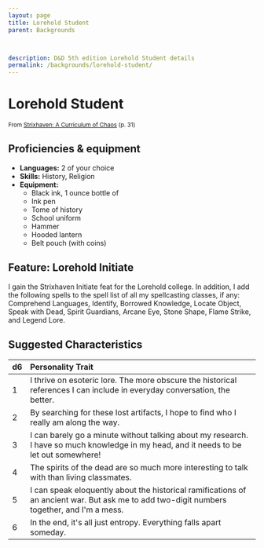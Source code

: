 ```yaml
---
layout: page
title: Lorehold Student
parent: Backgrounds



description: D&D 5th edition Lorehold Student details
permalink: /backgrounds/lorehold-student/
---
```

# Lorehold Student

<small>From <a target="_blank" href="https://dnd.wizards.com/products/strixhaven-curriculum-chaos">Strixhaven: A Curriculum of Chaos</a> (p. 31)</small>


## Proficiencies & equipment

- **Languages:** 2 of your choice
- **Skills:** History, Religion
- **Equipment:** 
  - Black ink, 1 ounce bottle of
  - Ink pen
  - Tome of history
  - School uniform
  - Hammer
  - Hooded lantern
  - Belt pouch (with coins)

## Feature: Lorehold Initiate


I gain the Strixhaven Initiate feat for the Lorehold college. In addition, I add the following spells to the spell list of all my spellcasting classes, if any: Comprehend Languages, Identify, Borrowed Knowledge, Locate Object, Speak with Dead, Spirit Guardians, Arcane Eye, Stone Shape, Flame Strike, and Legend Lore.

## Suggested Characteristics


| d6 | Personality Trait |
|:----------------------------|:------------------|
| 1 | I thrive on esoteric lore. The more obscure the historical references I can include in everyday conversation, the better. |
| 2 | By searching for these lost artifacts, I hope to find who I really am along the way. |
| 3 | I can barely go a minute without talking about my research. I have so much knowledge in my head, and it needs to be let out somewhere! |
| 4 | The spirits of the dead are so much more interesting to talk with than living classmates. |
| 5 | I can speak eloquently about the historical ramifications of an ancient war. But ask me to add two-digit numbers together, and I'm a mess. |
| 6 | In the end, it's all just entropy. Everything falls apart someday. |